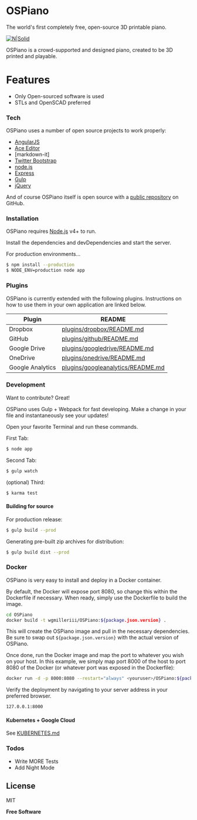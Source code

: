 # OSPiano

The world's first completely free, open-source 3D printable piano.


[![N|Solid](https://cldup.com/dTxpPi9lDf.thumb.png)](https://nodesource.com/products/nsolid)

OSPiano is a crowd-supported and designed piano, created to be 3D printed and playable.


# Features

  - Only Open-sourced software is used
  - STLs and OpenSCAD preferred

### Tech

OSPiano uses a number of open source projects to work properly:

* [AngularJS] 
* [Ace Editor] 
* [markdown-it] 
* [Twitter Bootstrap] 
* [node.js] 
* [Express] 
* [Gulp] 
* [jQuery] 

And of course OSPiano itself is open source with a [public repository][dill]
 on GitHub.

### Installation

OSPiano requires [Node.js](https://nodejs.org/) v4+ to run.

Install the dependencies and devDependencies and start the server.

For production environments...

```sh
$ npm install --production
$ NODE_ENV=production node app
```

### Plugins

OSPiano is currently extended with the following plugins. Instructions on how to use them in your own application are linked below.

| Plugin | README |
| ------ | ------ |
| Dropbox | [plugins/dropbox/README.md][PlDb] |
| GitHub | [plugins/github/README.md][PlGh] |
| Google Drive | [plugins/googledrive/README.md][PlGd] |
| OneDrive | [plugins/onedrive/README.md][PlOd] |
| Google Analytics | [plugins/googleanalytics/README.md][PlGa] |


### Development

Want to contribute? Great!

OSPiano uses Gulp + Webpack for fast developing.
Make a change in your file and instantaneously see your updates!

Open your favorite Terminal and run these commands.

First Tab:
```sh
$ node app
```

Second Tab:
```sh
$ gulp watch
```

(optional) Third:
```sh
$ karma test
```
#### Building for source
For production release:
```sh
$ gulp build --prod
```
Generating pre-built zip archives for distribution:
```sh
$ gulp build dist --prod
```
### Docker
OSPiano is very easy to install and deploy in a Docker container.

By default, the Docker will expose port 8080, so change this within the Dockerfile if necessary. When ready, simply use the Dockerfile to build the image.

```sh
cd OSPiano
docker build -t wgmilleriii/OSPiano:${package.json.version} .
```
This will create the OSPiano image and pull in the necessary dependencies. Be sure to swap out `${package.json.version}` with the actual version of OSPiano.

Once done, run the Docker image and map the port to whatever you wish on your host. In this example, we simply map port 8000 of the host to port 8080 of the Docker (or whatever port was exposed in the Dockerfile):

```sh
docker run -d -p 8000:8080 --restart="always" <youruser>/OSPiano:${package.json.version}
```

Verify the deployment by navigating to your server address in your preferred browser.

```sh
127.0.0.1:8000
```

#### Kubernetes + Google Cloud

See [KUBERNETES.md](https://github.com/wgmilleriii/OSPiano/blob/master/KUBERNETES.md)


### Todos

 - Write MORE Tests
 - Add Night Mode

License
----

MIT


**Free Software**

[//]: # (These are reference links used in the body of this note and get stripped out when the markdown processor does its job. There is no need to format nicely because it shouldn't be seen. Thanks SO - http://stackoverflow.com/questions/4823468/store-comments-in-markdown-syntax)


   [dill]: <https://github.com/wgmilleriii/OSPiano>
   [git-repo-url]: <https://github.com/wgmilleriii/OSPiano.git>
   [Ace Editor]: <http://ace.ajax.org>
   [node.js]: <http://nodejs.org>
   [Twitter Bootstrap]: <http://twitter.github.com/bootstrap/>
   [jQuery]: <http://jquery.com>
   [express]: <http://expressjs.com>
   [AngularJS]: <http://angularjs.org>
   [Gulp]: <http://gulpjs.com>

   [PlDb]: <https://github.com/wgmilleriii/OSPiano/tree/master/plugins/dropbox/README.md>
   [PlGh]: <https://github.com/wgmilleriii/OSPiano/tree/master/plugins/github/README.md>
   [PlGd]: <https://github.com/wgmilleriii/OSPiano/tree/master/plugins/googledrive/README.md>
   [PlOd]: <https://github.com/wgmilleriii/OSPiano/tree/master/plugins/onedrive/README.md>
   [PlMe]: <https://github.com/wgmilleriii/OSPiano/tree/master/plugins/medium/README.md>
   [PlGa]: <https://github.com/RahulHP/OSPiano/blob/master/plugins/googleanalytics/README.md>
